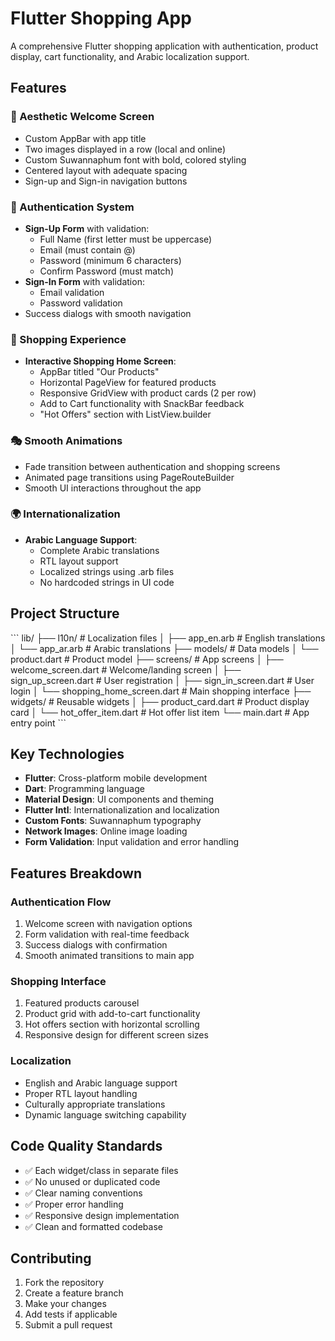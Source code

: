 # Flutter Shopping App

A comprehensive Flutter shopping application with authentication, product display, cart functionality, and Arabic localization support.

## Features

### 🎨 Aesthetic Welcome Screen
- Custom AppBar with app title
- Two images displayed in a row (local and online)
- Custom Suwannaphum font with bold, colored styling
- Centered layout with adequate spacing
- Sign-up and Sign-in navigation buttons

### 🔐 Authentication System
- **Sign-Up Form** with validation:
  - Full Name (first letter must be uppercase)
  - Email (must contain @)
  - Password (minimum 6 characters)
  - Confirm Password (must match)
- **Sign-In Form** with validation:
  - Email validation
  - Password validation
- Success dialogs with smooth navigation

### 🛒 Shopping Experience
- **Interactive Shopping Home Screen**:
  - AppBar titled "Our Products"
  - Horizontal PageView for featured products
  - Responsive GridView with product cards (2 per row)
  - Add to Cart functionality with SnackBar feedback
  - "Hot Offers" section with ListView.builder

### 🎭 Smooth Animations
- Fade transition between authentication and shopping screens
- Animated page transitions using PageRouteBuilder
- Smooth UI interactions throughout the app

### 🌍 Internationalization
- **Arabic Language Support**:
  - Complete Arabic translations
  - RTL layout support
  - Localized strings using .arb files
  - No hardcoded strings in UI code

## Project Structure

\`\`\`
lib/
├── l10n/                     # Localization files
│   ├── app_en.arb           # English translations
│   └── app_ar.arb           # Arabic translations
├── models/                   # Data models
│   └── product.dart         # Product model
├── screens/                  # App screens
│   ├── welcome_screen.dart  # Welcome/landing screen
│   ├── sign_up_screen.dart  # User registration
│   ├── sign_in_screen.dart  # User login
│   └── shopping_home_screen.dart # Main shopping interface
├── widgets/                  # Reusable widgets
│   ├── product_card.dart    # Product display card
│   └── hot_offer_item.dart  # Hot offer list item
└── main.dart                # App entry point
\`\`\`


## Key Technologies

- **Flutter**: Cross-platform mobile development
- **Dart**: Programming language
- **Material Design**: UI components and theming
- **Flutter Intl**: Internationalization and localization
- **Custom Fonts**: Suwannaphum typography
- **Network Images**: Online image loading
- **Form Validation**: Input validation and error handling

## Features Breakdown

### Authentication Flow
1. Welcome screen with navigation options
2. Form validation with real-time feedback
3. Success dialogs with confirmation
4. Smooth animated transitions to main app

### Shopping Interface
1. Featured products carousel
2. Product grid with add-to-cart functionality
3. Hot offers section with horizontal scrolling
4. Responsive design for different screen sizes

### Localization
- English and Arabic language support
- Proper RTL layout handling
- Culturally appropriate translations
- Dynamic language switching capability

## Code Quality Standards

- ✅ Each widget/class in separate files
- ✅ No unused or duplicated code
- ✅ Clear naming conventions
- ✅ Proper error handling
- ✅ Responsive design implementation
- ✅ Clean and formatted codebase



## Contributing

1. Fork the repository
2. Create a feature branch
3. Make your changes
4. Add tests if applicable
5. Submit a pull request



